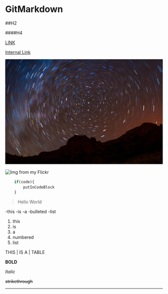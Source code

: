 # GitMarkdown

##H2

####H4

[LINK](https://www.flickr.com/photos/g2bb/)

[Internal Link](LinkToMe.md)

![Internal Image](_DSC0417.jpg)

![Img from my Flickr](https://c1.staticflickr.com/5/4401/36365501143_0b4b53d5cd_h.jpg)

```javascript
    if(code){
        putInCodeBlock
    }
```

>Hello
>World

-this
-is
-a
-bulleted
-list

1. this
2. is
3. a
4. numbered
5. list

THIS | IS
A | TABLE

**BOLD**

*Italic*

~~strikethrough~~

---
